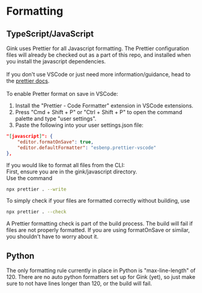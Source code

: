 # Formatting

## TypeScript/JavaScript

Gink uses Prettier for all Javascript formatting. The Prettier configuration files will already be checked out as a part of this repo, and installed when you install the javascript dependencies. \
\
If you don't use VSCode or just need more information/guidance, head to the [prettier docs](https://prettier.io/docs/en/install). \
\
To enable Pretter format on save in VSCode:

1. Install the "Prettier - Code Formatter" extension in VSCode extensions.
2. Press "Cmd + Shift + P" or "Ctrl + Shift + P" to open the command palette and type "user settings".
3. Paste the following into your user settings.json file:

```json
"[javascript]": {
    "editor.formatOnSave": true,
    "editor.defaultFormatter": "esbenp.prettier-vscode"
},
```

If you would like to format all files from the CLI: \
First, ensure you are in the gink/javascript directory. \
Use the command

```sh
npx prettier . --write
```

To simply check if your files are formatted correctly without building, use

```sh
npx prettier . --check
```

A Prettier formatting check is part of the build process. The build will fail if files are not properly formatted. If you are using formatOnSave or similar, you shouldn't have to worry about it.

## Python

The only formatting rule currently in place in Python is "max-line-length" of 120. There are no auto python formatters set up for Gink (yet), so just make sure to not have lines longer than 120, or the build will fail.
